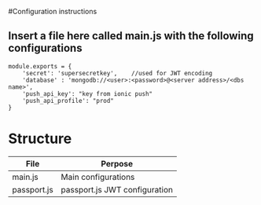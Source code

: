 #Configuration instructions

## Insert a file here called main.js with the following configurations

    module.exports = {
        'secret': 'supersecretkey',    //used for JWT encoding
        'database' : 'mongodb://<user>:<password>@<server address>/<dbs name>',
        'push_api_key': "key from ionic push"
        'push_api_profile': "prod"
    }

# Structure

File            | Perpose
----            | -------
main.js         | Main configurations
passport.js     | passport.js JWT configuration
